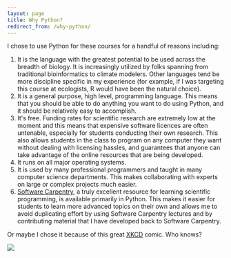 ```yaml
---
layout: page
title: Why Python?
redirect_from: /why-python/
---
```


I chose to use Python for these courses for a handful of reasons
including:

1.  It is the language with the greatest potential to be used across the
    breadth of biology. It is increasingly utilized by folks spanning
    from traditional bioinformatics to climate modelers. Other languages
    tend be more discipline specific in my experience (for example, if I
    was targeting this course at ecologists, R would have been the
    natural choice).
2.  It is a general purpose, high level, programming language. This
    means that you should be able to do anything you want to do using
    Python, and it should be relatively easy to accomplish.
3.  It's free. Funding rates for scientific research are extremely low
    at the moment and this means that expensive software licences are
    often untenable, especially for students conducting their own
    research. This also allows students in the class to program on any
    computer they want without dealing with licensing hassles, and
    guarantees that anyone can take advantage of the online resources
    that are being developed.
4.  It runs on all major operating systems.
5.  It is used by many professional programmers and taught in many
    computer science departments. This makes collaborating with experts
    on large or complex projects much easier.
6.  [Software Carpentry](http://software-carpentry.org), a truly
    excellent resource for learning scientific programming, is available
    primarily in Python. This makes it easier for students to learn more
    advanced topics on their own and allows me to avoid duplicating
    effort by using Software Carpentry lectures and by contributing
    material that I have developed back to Software Carpentry.

Or maybe I chose it because of this great [XKCD](http://xkcd.com/)
comic. Who knows?

![](http://imgs.xkcd.com/comics/python.png)
